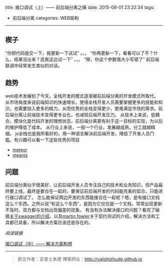 title: 接口调试（上）—— 前后端分离之痛
date: 2015-09-01 23:22:34
tags: 
- 前后端分离
categories: WEB架构
---

## 楔子
“你把代码提交一下，我更新一下试试”
。。。
“你再更新一下，看看可以了不？什么，结果没出来？连我这边试一下”
。。。
“擦，你这个参数值大小写错了”
前后端联调中经常发生类似的对话。
<!-- more -->
## 趋势
web技术发展到了今天，全栈开发的模式逐渐被前后端分离的开发模式所取代。
从市场角度来说前端知识的快速增长，使得全栈开发人员需要掌握更多的技能和知识，也需要投入更多的精力。从而优秀的全栈变得更少，更难满足市场的需求。前后端分离让前端技术变得更专业化，也减轻后端开发压力。
从技术上来说，低耦合，模块化是代码开发的理想状态，前后端分离更有利于这一目标的实现，为以后的维护降低了成本。
从行业上来说，一般一个行业，发展越成熟，分工就越精细。
js全栈也是我所看好的，用一种语言解决前后端开发，降低了开发人员门槛。有兴趣可以看一下这些优秀的项目
* [meteor](https://github.com/meteor/meteor)
* [meanjs](https://github.com/meanjs/mean)

## 问题
前后端分离似乎很美好，让前后端开发人员专注自己的技术和业务知识，但产品最终要上线，最终是要合在一起的，要保证前后端开发的代码能完美的契合，只能进行接口调试了。
怎么能保证两边开发的东西能接合在一起呢？嗯，是有接口文档这么个东西。之所以说“有这么个东西”，是因为它仅仅是一个文档，常常出现更新不及时、双方都与文档出现偏差的现象。
有没有办法解决接口的问题？看完了破狼[关于swagger的介绍](http://www.cnblogs.com/whitewolf/p/4686154.html)，以及[martin fowler](http://baike.baidu.com/link?url=4mWjIAhtru1TH5QHkXpBzB3vRWPb7uJFTDwavQdaZxGqoUXQ0-yy6I95Z3hZ0XRyUbyV3VhG1_LPZN5i8L8hg_)关于契约测试的介绍，解决方法和工具都已具备，所以解决方案应该还是存在的。

*阅读链接*

[接口调试（中）—— 解决方案构想](http://yalishizhude.github.io/2015/09/01/api-test-2/)

- - -  
>原文作者：亚里士朱德
>博客网址：http://yalishizhude.github.io